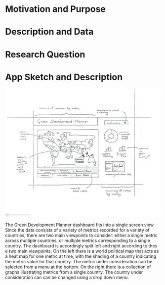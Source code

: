 # Motivation and Purpose

# Description and Data

# Research Question

# App Sketch and Description

![An artist's rendition of the dashboard](../img/sketch.png)

The Green Development Planner dashboard fits into a single screen view. Since the data consists of a variety of metrics recorded for a variety of countries, there are two main viewpoints to consider: either a single metric across multiple countries, or multiple metrics corresponding to a single country. The dashboard is accordingly split left and right according to thes
e two main viewpoints. On the left there is a world political map that acts as a heat map for one metric at time, with the shading of a country indicating the metric value for that country. The metric under consideration can be selected from a menu at the bottom. On the right there is a collection of graphs illustrating metrics from a single country. The country under consideration can can be changed using a drop down menu. 